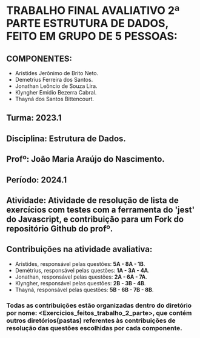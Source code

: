 # TRABALHO FINAL AVALIATIVO 2ª PARTE ESTRUTURA DE DADOS, FEITO EM GRUPO DE 5 PESSOAS:
## COMPONENTES: 
- Aristides Jerônimo de Brito Neto.
- Demetrius Ferreira dos Santos.
- Jonathan Leôncio de Souza Lira.
- Klyngher Emidio Bezerra Cabral.
- Thayná dos Santos Bittencourt.

## Turma: 2023.1

## Disciplina: Estrutura de Dados.

## Profº: João Maria Araújo do Nascimento.

## Período: 2024.1

## Atividade: Atividade de resolução de lista de exercícios com testes com a ferramenta do 'jest' do Javascript, e contribuição para um Fork do repositório Github do profº.

## Contribuições na atividade avaliativa: 
 - Aristides, responsável pelas questões: **5A - 8A - 1B**.
 - Demétrius, responsável pelas questões: **1A - 3A - 4A**.
 - Jonathan, responsável pelas questões: **2A - 6A - 7A**.
 - Klyngher, responsável pelas questões: **2B - 3B - 4B**.
 - Thayná, responsável pelas questões: **5B - 6B - 7B - 8B**.

### Todas as contribuições estão organizadas dentro do diretório por nome: <Exercicios_feitos_trabalho_2_parte>, que contém outros diretórios(pastas) referentes às contribuições de resolução das questões escolhidas por cada componente.


